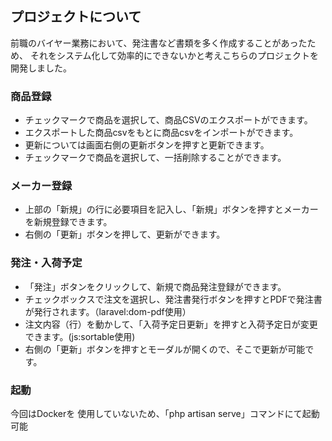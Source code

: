 

## プロジェクトについて
 前職のバイヤー業務において、発注書など書類を多く作成することがあったため、
 それをシステム化して効率的にできないかと考えこちらのプロジェクトを開発しました。
 
 
 


### 商品登録 
 - チェックマークで商品を選択して、商品CSVのエクスポートができます。
 - エクスポートした商品csvをもとに商品csvをインポートができます。
 - 更新については画面右側の更新ボタンを押すと更新できます。
 - チェックマークで商品を選択して、一括削除することができます。

### メーカー登録
 - 上部の「新規」の行に必要項目を記入し、「新規」ボタンを押すとメーカーを新規登録できます。
 - 右側の「更新」ボタンを押して、更新ができます。

### 発注・入荷予定
  - 「発注」ボタンをクリックして、新規で商品発注登録ができます。
  - チェックボックスで注文を選択し、発注書発行ボタンを押すとPDFで発注書が発行されます。（laravel:dom-pdf使用）
  - 注文内容（行）を動かして、「入荷予定日更新」を押すと入荷予定日が変更できます。(js:sortable使用)
  - 右側の「更新」ボタンを押すとモーダルが開くので、そこで更新が可能です。


### 起動
今回はDockerを 使用していないため、「php artisan serve」コマンドにて起動可能



